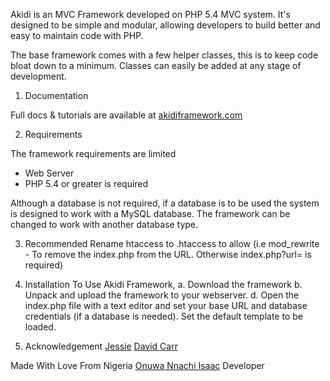 Akidi is an MVC Framework developed on PHP 5.4 MVC system. It's designed to be simple and modular, allowing developers to build better and easy to maintain code with PHP.

The base framework comes with a few helper classes, this is to keep code bloat down to a minimum. Classes can easily be added at any stage of development.

1. Documentation

Full docs & tutorials are available at [akidiframework.com](http://www.akidiframework.com)

2. Requirements

 The framework requirements are limited

 - Web Server
 - PHP 5.4 or greater is required

 Although a database is not required, if a database is to be used the system is designed to work with a MySQL database. The framework can be changed to work with another database type.

3. Recommended
Rename htaccess to .htaccess to allow (i.e mod_rewrite - To remove the index.php from the URL. Otherwise index.php?url= is required)

4. Installation
To Use Akidi Framework,
a. Download the framework
b. Unpack and upload the framework to your webserver.
d. Open the index.php file with a text editor and set your base URL and database credentials (if a database is needed). Set the default template  to be loaded.


5. Acknowledgement
[Jessie](http://jream.com/)
[David Carr](http://daveismyname.com)


Made With Love From Nigeria
[Onuwa Nnachi Isaac](http://github.com/iamonuwa)
Developer
